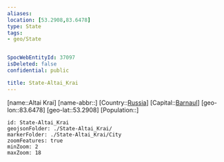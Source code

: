 ```yaml
---
aliases: 
location: [53.2908,83.6478]
type: State
tags:
- geo/State


SpocWebEntityId: 37097
isDeleted: false
confidential: public

title: State-Altai_Krai
---
```

[name::Altai Krai]
[name-abbr::]
[Country::[Russia](geo/Continent/Europe/Russia.md)]
[Capital::[Barnaul](geo/Continent/Europe/Russia/City/Barnaul.md)]
[geo-lon::83.6478]
[geo-lat::53.2908]
[Population::]



```leaflet
id: State-Altai_Krai
geojsonFolder: ./State-Altai_Krai/
markerFolder: ./State-Altai_Krai/City
zoomFeatures: true 
minZoom: 2 
maxZoom: 18
```


